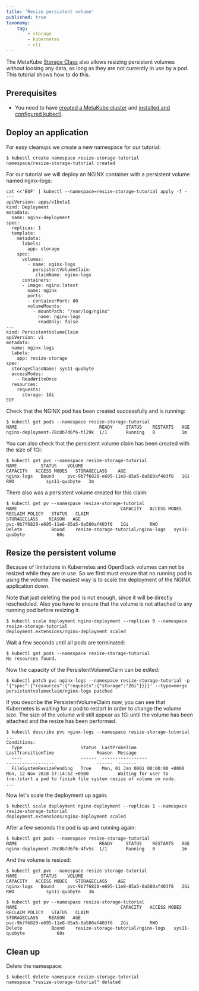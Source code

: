 ```yaml
---
title: 'Resize persistent volume'
published: true
taxonomy:
    tag:
        - storage
        - kubernetes
        - cli
---
```


The MetaKube [Storage Class](../../02.Documentation/11.storage-classes/default.en.md) also allows resizing persistent volumes without loosing any data, as long as they are not currently in use by a pod. This tutorial shows how to do this.

## Prerequisites

* You need to have [created a MetaKube cluster](../02.create-a-cluster/default.en.md) and [installed and configured kubectl](../07.using-kubectl/default.en.md).

## Deploy an application

For easy cleanups we create a new namespace for our tutorial:

```shell
$ kubectl create namespace resize-storage-tutorial
namespace/resize-storage-tutorial created
```

For our tutorial we will deploy an NGINX container with a persistent volume named nginx-logs:

```shell
cat <<'EOF' | kubectl --namespace=resize-storage-tutorial apply -f -
---
apiVersion: apps/v1beta1
kind: Deployment
metadata:
  name: nginx-deployment
spec:
  replicas: 1
  template:
    metadata:
      labels:
        app: storage
    spec:
      volumes:
        - name: nginx-logs
          persistentVolumeClaim:
           claimName: nginx-logs
      containers:
      - image: nginx:latest
        name: nginx
        ports:
        - containerPort: 80
        volumeMounts:
          - mountPath: "/var/log/nginx"
            name: nginx-logs
            readOnly: false
---
kind: PersistentVolumeClaim
apiVersion: v1
metadata:
  name: nginx-logs
  labels:
    app: resize-storage
spec:
  storageClassName: sys11-quobyte
  accessModes:
    - ReadWriteOnce
  resources:
    requests:
      storage: 1Gi
EOF
```

Check that the NGINX pod has been created successfully and is running:

```shell
$ kubectl get pods --namespace resize-storage-tutorial
NAME                               READY     STATUS    RESTARTS   AGE
nginx-deployment-78c8b7d6f6-tl29k  1/1       Running   0          1m
```

You can also check that the persistent volume claim has been created with the size of 1Gi:

```shell
$ kubectl get pvc --namespace resize-storage-tutorial
NAME         STATUS    VOLUME                                     CAPACITY   ACCESS MODES   STORAGECLASS    AGE
nginx-logs   Bound     pvc-9b7f6820-e695-11e8-85a5-0a580af403f8   1Gi        RWO            sys11-quobyte   3m
```

There also was a persistent volume created for this claim:

```shell
$ kubectl get pv --namespace resize-storage-tutorial
NAME                                       CAPACITY   ACCESS MODES   RECLAIM POLICY   STATUS   CLAIM                                STORAGECLASS    REASON   AGE
pvc-9b7f6820-e695-11e8-85a5-0a580af403f8   1Gi        RWO            Delete           Bound    resize-storage-tutorial/nginx-logs   sys11-quobyte            60s
```

## Resize the persistent volume

Because of limitations in Kubernetes and OpenStack volumes can not be resized while they are in use. So we first must ensure that no running pod is using the volume. The easiest way is to scale the deployment of the NGINX application down.

Note that just deleting the pod is not enough, since it will be directly rescheduled. Also you have to ensure that the volume is not attached to any running pod before resizing it.

```shell
$ kubectl scale deployment nginx-deployment --replicas 0 --namespace resize-storage-tutorial
deployment.extensions/nginx-deployment scaled
```

Wait a few seconds until all pods are terminated:

```shell
$ kubectl get pods --namespace resize-storage-tutorial
No resources found.
```

Now the capacity of the PersistentVolumeClaim can be edited:

```shell
$ kubectl patch pvc nginx-logs --namespace resize-storage-tutorial -p '{"spec":{"resources":{"requests":{"storage":"2Gi"}}}}' --type=merge
persistentvolumeclaim/nginx-logs patched
```

If you describe the PersistentVolumeClaim now, you can see that Kubernetes is waiting for a pod to restart in order to change the volume size. The size of the volume will still appear as 1Gi until the volume has been attached and the resize has been performed.

```shell
$ kubectl describe pvc nginx-logs --namespace resize-storage-tutorial
...
Conditions:
  Type                      Status  LastProbeTime                     LastTransitionTime                Reason  Message
  ----                      ------  -----------------                 ------------------                ------  -------
  FileSystemResizePending   True    Mon, 01 Jan 0001 00:00:00 +0000   Mon, 12 Nov 2018 17:14:52 +0100           Waiting for user to (re-)start a pod to finish file system resize of volume on node.
...
```

Now let's scale the deployment up again:

```shell
$ kubectl scale deployment nginx-deployment --replicas 1 --namespace resize-storage-tutorial
deployment.extensions/nginx-deployment scaled
```

After a few seconds the pod is up and running again:

```shell
$ kubectl get pods --namespace resize-storage-tutorial
NAME                               READY     STATUS    RESTARTS   AGE
nginx-deployment-78c8b7d6f6-4fv5s  1/1       Running   0          1m
```

And the volume is resized:

```shell
$ kubectl get pvc --namespace resize-storage-tutorial
NAME         STATUS    VOLUME                                     CAPACITY   ACCESS MODES   STORAGECLASS    AGE
nginx-logs   Bound     pvc-9b7f6820-e695-11e8-85a5-0a580af403f8   2Gi        RWO            sys11-quobyte   3m

$ kubectl get pv --namespace resize-storage-tutorial
NAME                                       CAPACITY   ACCESS MODES   RECLAIM POLICY   STATUS   CLAIM                                STORAGECLASS    REASON   AGE
pvc-9b7f6820-e695-11e8-85a5-0a580af403f8   2Gi        RWO            Delete           Bound    resize-storage-tutorial/nginx-logs   sys11-quobyte            60s
```

## Clean up

Delete the namespace:

```shell
$ kubectl delete namespace resize-storage-tutorial
namespace "resize-storage-tutorial" deleted
```
